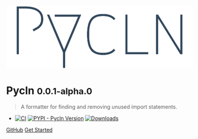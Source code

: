 <!-- background image -->

![logo](_media/logo-cover.png ":size=45%")

<!-- Title & body -->

# Pycln <small>0.0.1-alpha.0</small>

> A formatter for finding and removing unused import statements.

- [![CI](https://img.shields.io/github/workflow/status/hadialqattan/pycln/CI/master?color=Green&label=CI&logo=github&style=flat-square)](https://github.com/hadialqattan/pycln/actions?query=workflow%3ACI)
  [![PYPI - Pycln Version](https://img.shields.io/pypi/v/pycln?color=Green&style=flat-square)](https://pypi.org/project/pycln/)
  [![Downloads](https://img.shields.io/pypi/dm/pycln?color=Green&style=flat-square)](https://pypi.org/project/pycln/)

[GitHub](https://github.com/hadialqattan/pycln) [Get Started](#get-started)
